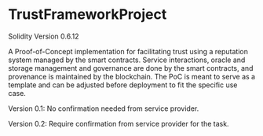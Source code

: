 # TrustFrameworkProject

Solidity Version 0.6.12


A Proof-of-Concept implementation for facilitating trust using a reputation system managed by the smart contracts. Service interactions, oracle and storage management and governance are done by the smart contracts, and provenance is maintained by the blockchain. The PoC is meant to serve as a template and can be adjusted before deployment to fit the specific use case.

Version 0.1: No confirmation needed from service provider.

Version 0.2: Require confirmation from service provider for the task.
